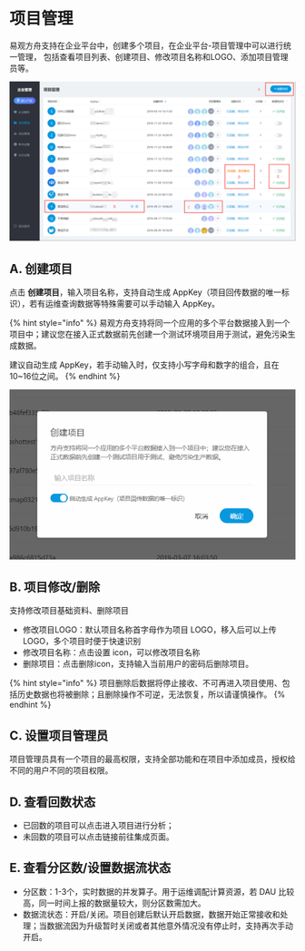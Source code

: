 # 项目管理

易观方舟支持在企业平台中，创建多个项目，在企业平台-项目管理中可以进行统一管理， 包括查看项目列表、创建项目、修改项目名称和LOGO、添加项目管理员等。

![](../../.gitbook/assets/image%20%28149%29.png)

## A. 创建项目

点击 **创建项目**，输入项目名称，支持自动生成 AppKey（项目回传数据的唯一标识），若有运维查询数据等特殊需要可以手动输入 AppKey。

{% hint style="info" %}
易观方舟支持将同一个应用的多个平台数据接入到一个项目中；建议您在接入正式数据前先创建一个测试环境项目用于测试，避免污染生成数据。

建议自动生成 AppKey，若手动输入时，仅支持小写字母和数字的组合，且在10~16位之间。
{% endhint %}

![](../../.gitbook/assets/hihihi.gif)

## B. 项目修改/删除

支持修改项目基础资料、删除项目 

* 修改项目LOGO：默认项目名称首字母作为项目 LOGO，移入后可以上传 LOGO，多个项目时便于快速识别
* 修改项目名称：点击设置 icon，可以修改项目名称
* 删除项目：点击删除icon，支持输入当前用户的密码后删除项目。

{% hint style="info" %}
项目删除后数据将停止接收、不可再进入项目使用、包括历史数据也将被删除；且删除操作不可逆，无法恢复，所以请谨慎操作。
{% endhint %}

## C. 设置项目管理员

项目管理员具有一个项目的最高权限，支持全部功能和在项目中添加成员，授权给不同的用户不同的项目权限。

## D. 查看回数状态

* 已回数的项目可以点击进入项目进行分析；
* 未回数的项目可以点击链接前往集成页面。

## E. 查看分区数/设置数据流状态

* 分区数：1-3个，实时数据的并发算子。用于运维调配计算资源，若 DAU 比较高，同一时间上报的数据量较大，则分区数需加大。
* 数据流状态：开启/关闭。项目创建后默认开启数据，数据开始正常接收和处理；当数据流因为升级暂时关闭或者其他意外情况没有停止时，支持再次手动开启。



